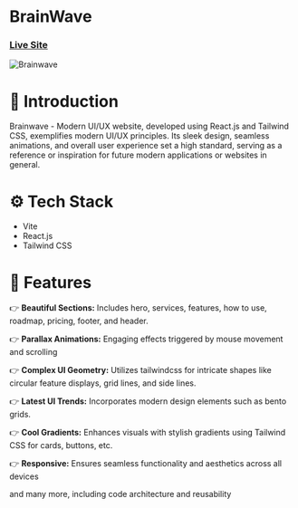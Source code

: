 # BrainWave

### [Live Site](https://karti01kay.github.io/My-brainWave/)

![Brainwave](https://i.postimg.cc/tCR6tSvY/2.png)

# 🤖 Introduction
Brainwave - Modern UI/UX website, developed using React.js and Tailwind CSS, exemplifies modern UI/UX principles. Its sleek design, seamless animations, and overall user experience set a high standard, serving as a reference or inspiration for future modern applications or websites in general.


# ⚙️ Tech Stack
* Vite
* React.js
* Tailwind CSS


# 🔋 Features
👉 **Beautiful Sections:** Includes hero, services, features, how to use, roadmap, pricing, footer, and header.

👉 **Parallax Animations:** Engaging effects triggered by mouse movement and scrolling

👉 **Complex UI Geometry:** Utilizes tailwindcss for intricate shapes like circular feature displays, grid lines, and side lines.

👉 **Latest UI Trends:** Incorporates modern design elements such as bento grids.

👉 **Cool Gradients:** Enhances visuals with stylish gradients using Tailwind CSS for cards, buttons, etc.

👉 **Responsive:** Ensures seamless functionality and aesthetics across all devices

and many more, including code architecture and reusability
